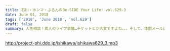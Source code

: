 ```yaml
---
title: 石川・ホンマ・ぶるんのBe-SIDE Your Life! vol.629-3
date: June 01, 2018
tags: ['2018', 'June 2018', 'vol.629']
draft: false
summary: 人生相談！素人のライブ事情…チケットとか大変ですよね。。。そして、体罰メールは驚きの情報が…MIURA
---
```


http://project-phi.ddo.jp/ishikawa/ishikawa629_3.mp3
